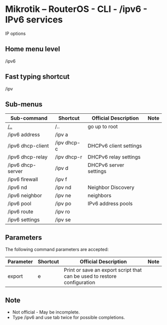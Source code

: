 # Mikrotik – RouterOS - CLI - /ipv6 - IPv6 services

IP options

## Home menu level
/ipv6 
## Fast typing shortcut
/ipv
## Sub-menus

| **Sub-command** | **Shortcut** | **Official Description** | **Note** |
|---|---|---|--|
| [/..](root-level.md) | /.. | go up to root |  |
| /ipv6 address | /ipv a |  |  |
| /ipv6 dhcp-client | /ipv dhcp-c | DHCPv6 client settings |  |
| /ipv6 dhcp-relay | /ipv dhcp-r | DHCPv6 relay settings |  |
| /ipv6 dhcp-server | /ipv d | DHCPv6 server settings |  |
| /ipv6 firewall | /ipv f  |  |  |
| /ipv6 nd | /ipv nd | Neighbor Discovery |  |
| /ipv6 neighbor | /ipv ne | neighbors |  |
| /ipv6 pool | /ipv po | IPv6 address pools |  |
| /ipv6 route | /ipv ro |  |  |
| /ipv6 settings | /ipv se |  |  |

## Parameters

The following command parameters are accepted:

| **Parameter** | **Shortcut** | **Official Description** | **Note** |
|---|---|---|---|
| export | e | Print or save an export script that can be used to restore configuration | |    

## Note
- Not official - May be incomplete.
- Type /ipv6 and use tab twice for possible completions. 
